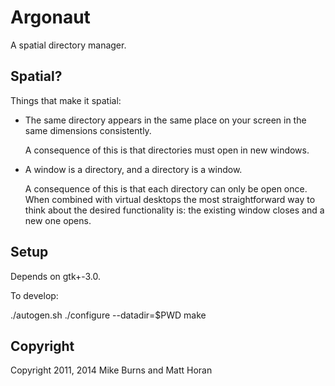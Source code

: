 Argonaut
========

A spatial directory manager.

Spatial?
--------

Things that make it spatial:

* The same directory appears in the same place on your screen in the same
  dimensions consistently.

  A consequence of this is that directories must open in new windows.

* A window is a directory, and a directory is a window.

  A consequence of this is that each directory can only be open once. When
  combined with virtual desktops the most straightforward way to think about
  the desired functionality is: the existing window closes and a new one opens.

Setup
-----

Depends on gtk+-3.0.

To develop:

  ./autogen.sh
  ./configure --datadir=$PWD
  make

Copyright
---------

Copyright 2011, 2014 Mike Burns and Matt Horan
